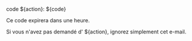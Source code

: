 code ${action}: ${code}

Ce code expirera dans une heure.

Si vous n'avez pas demandé d' ${action}, ignorez simplement cet e-mail.
